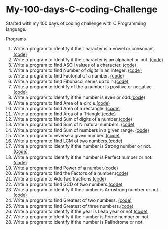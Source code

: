 # My-100-days-C-coding-Challenge
Started with my 100 days of coding challenge with C Programming language.

Programs
1. Write a program to identify if the character is a vowel or consonant. [(code)](https://github.com/Udhays07/My-100-days-C-coding-Challenge/blob/main/Day1.c)
2. Write a program to identify if the character is an alphabet or not. [(code)](https://github.com/Udhays07/My-100-days-C-coding-Challenge/blob/main/Day2.c)
3. Write a program to find ASCII values of a character. [(code)](https://github.com/Udhays07/My-100-days-C-coding-Challenge/blob/main/Day3.c)
4. Write a program to find Number of digits in an integer. [(code)](https://github.com/Udhays07/My-100-days-C-coding-Challenge/blob/main/Day4.c)
5. Write a program to find Factorial of a number. [(code)](https://github.com/Udhays07/My-100-days-C-coding-Challenge/blob/main/Day5.c)
6. Write a program to find Fibonacci series up to n.[(code)](https://github.com/Udhays07/My-100-days-C-coding-Challenge/blob/main/Day6.c)  
7. Write a program to identify of the a number is positive or negative.[(code)](https://github.com/Udhays07/My-100-days-C-coding-Challenge/blob/main/Day7.c)
8. Write a program to identify if the number is even or odd.[(code)](https://github.com/Udhays07/My-100-days-C-coding-Challenge/blob/main/Day8.c)
9. Write a program to find Area of a circle.[(code)](https://github.com/Udhays07/My-100-days-C-coding-Challenge/blob/main/Day9.c) 
10. Write a program to find Area of a rectangle. [(code)](https://github.com/Udhays07/My-100-days-C-coding-Challenge/blob/main/Day10.c)
11. Write a program to find Area of a Triangle.[(code)](https://github.com/Udhays07/My-100-days-C-coding-Challenge/blob/main/Day11.c) 
12. Write a program to find Sum of digits of a number.[(code)](https://github.com/Udhays07/My-100-days-C-coding-Challenge/blob/main/Day12.c)
13. Write a program to find Sum of N natural numbers. [(code)](https://github.com/Udhays07/My-100-days-C-coding-Challenge/blob/main/Day13.c)
14. Write a program to find Sum of numbers in a given range. [(code)](https://github.com/Udhays07/My-100-days-C-coding-Challenge/blob/main/Day14.c)
15. Write a program to reverse a given number. [(code)](https://github.com/Udhays07/My-100-days-C-coding-Challenge/blob/main/Day15.c)
16. Write a program to find LCM of two numbers.[(code)](https://github.com/Udhays07/My-100-days-C-coding-Challenge/blob/main/Day16.c)
17. Write a program to identify if the number is Strong number or not. [(Code)](https://github.com/Udhays07/My-100-days-C-coding-Challenge/blob/main/Day17.c)
18. Write a program to identify if the number is Perfect number or not. [(code)](https://github.com/Udhays07/My-100-days-C-coding-Challenge/blob/main/Day18.c)
19. Write a program to find Power of a number.[(code)](https://github.com/Udhays07/My-100-days-C-coding-Challenge/blob/main/Day19.c)
20. Write a program to find the Factors of a number.[(code)](https://github.com/Udhays07/My-100-days-C-coding-Challenge/blob/main/Day20.c)
21. Write a program to Add two fractions.[(code)](https://github.com/Udhays07/My-100-days-C-coding-Challenge/blob/main/Day21.c)
22. Write a program to find GCD of two numbers.[(code)](https://github.com/Udhays07/My-100-days-C-coding-Challenge/blob/main/Day22.c) 
23. Write a program to identify if the number is Armstrong number or not.[(code)](https://github.com/Udhays07/My-100-days-C-coding-Challenge/blob/main/Day23.c)
24. Write a program to find Greatest of two numbers. [(code)](https://github.com/Udhays07/My-100-days-C-coding-Challenge/blob/main/Day24.c)
25. Write a program to find Greatest of three numbers.[(code)](https://github.com/Udhays07/My-100-days-C-coding-Challenge/blob/main/Day25.c)
26. Write a program to identify if the year is Leap year or not.[(code)](https://github.com/Udhays07/My-100-days-C-coding-Challenge/blob/main/Day26.c) 
27. Write a program to identify if the number is Prime number or not. 
28. Write a program to identify if the number is Palindrome or not.
